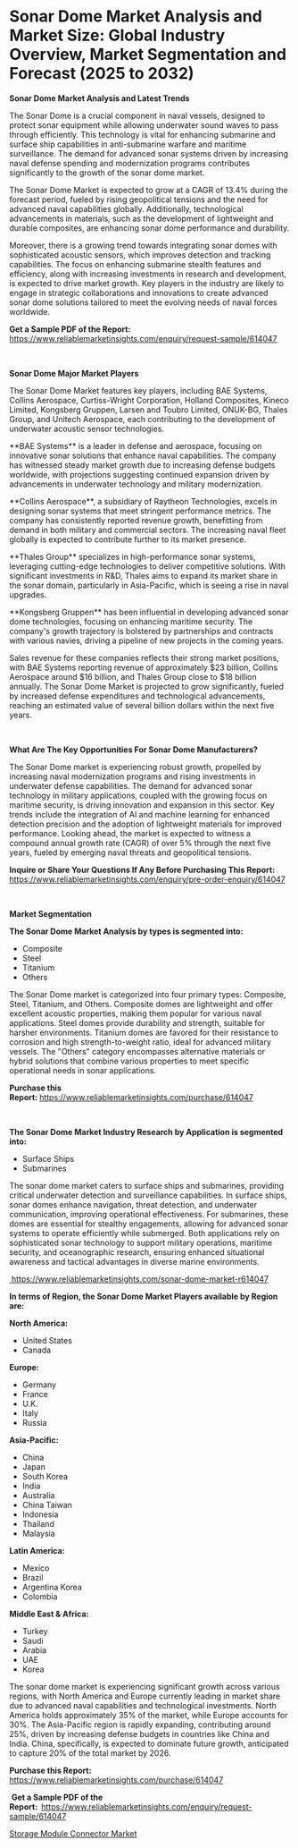 <p><h1>Sonar Dome Market Analysis and Market Size: Global Industry Overview, Market Segmentation and Forecast (2025 to 2032)</h1></p><p><strong>Sonar Dome Market Analysis and Latest Trends</strong></p>
<p><p>The Sonar Dome is a crucial component in naval vessels, designed to protect sonar equipment while allowing underwater sound waves to pass through efficiently. This technology is vital for enhancing submarine and surface ship capabilities in anti-submarine warfare and maritime surveillance. The demand for advanced sonar systems driven by increasing naval defense spending and modernization programs contributes significantly to the growth of the sonar dome market.</p><p>The Sonar Dome Market is expected to grow at a CAGR of 13.4% during the forecast period, fueled by rising geopolitical tensions and the need for advanced naval capabilities globally. Additionally, technological advancements in materials, such as the development of lightweight and durable composites, are enhancing sonar dome performance and durability. </p><p>Moreover, there is a growing trend towards integrating sonar domes with sophisticated acoustic sensors, which improves detection and tracking capabilities. The focus on enhancing submarine stealth features and efficiency, along with increasing investments in research and development, is expected to drive market growth. Key players in the industry are likely to engage in strategic collaborations and innovations to create advanced sonar dome solutions tailored to meet the evolving needs of naval forces worldwide.</p></p>
<p><strong>Get a Sample PDF of the Report:&nbsp;</strong> <a href="https://www.reliablemarketinsights.com/enquiry/request-sample/614047?utm_campaign=3064&utm_medium=2&utm_source=Github&utm_content=ia&utm_term=24032025&utm_id=sonar-dome">https://www.reliablemarketinsights.com/enquiry/request-sample/614047</a></p>
<p>&nbsp;</p>
<p><strong>Sonar Dome Major Market Players</strong></p>
<p><p>The Sonar Dome Market features key players, including BAE Systems, Collins Aerospace, Curtiss-Wright Corporation, Holland Composites, Kineco Limited, Kongsberg Gruppen, Larsen and Toubro Limited, ONUK-BG, Thales Group, and Unitech Aerospace, each contributing to the development of underwater acoustic sensor technologies.</p><p>**BAE Systems** is a leader in defense and aerospace, focusing on innovative sonar solutions that enhance naval capabilities. The company has witnessed steady market growth due to increasing defense budgets worldwide, with projections suggesting continued expansion driven by advancements in underwater technology and military modernization.</p><p>**Collins Aerospace**, a subsidiary of Raytheon Technologies, excels in designing sonar systems that meet stringent performance metrics. The company has consistently reported revenue growth, benefitting from demand in both military and commercial sectors. The increasing naval fleet globally is expected to contribute further to its market presence.</p><p>**Thales Group** specializes in high-performance sonar systems, leveraging cutting-edge technologies to deliver competitive solutions. With significant investments in R&D, Thales aims to expand its market share in the sonar domain, particularly in Asia-Pacific, which is seeing a rise in naval upgrades.</p><p>**Kongsberg Gruppen** has been influential in developing advanced sonar dome technologies, focusing on enhancing maritime security. The company's growth trajectory is bolstered by partnerships and contracts with various navies, driving a pipeline of new projects in the coming years.</p><p>Sales revenue for these companies reflects their strong market positions, with BAE Systems reporting revenue of approximately $23 billion, Collins Aerospace around $16 billion, and Thales Group close to $18 billion annually. The Sonar Dome Market is projected to grow significantly, fueled by increased defense expenditures and technological advancements, reaching an estimated value of several billion dollars within the next five years.</p></p>
<p>&nbsp;</p>
<p><strong>What Are The Key Opportunities For Sonar Dome Manufacturers?</strong></p>
<p><p>The Sonar Dome market is experiencing robust growth, propelled by increasing naval modernization programs and rising investments in underwater defense capabilities. The demand for advanced sonar technology in military applications, coupled with the growing focus on maritime security, is driving innovation and expansion in this sector. Key trends include the integration of AI and machine learning for enhanced detection precision and the adoption of lightweight materials for improved performance. Looking ahead, the market is expected to witness a compound annual growth rate (CAGR) of over 5% through the next five years, fueled by emerging naval threats and geopolitical tensions.</p></p>
<p><strong>Inquire or Share Your Questions If Any Before Purchasing This Report:</strong> <a href="https://www.reliablemarketinsights.com/enquiry/pre-order-enquiry/614047?utm_campaign=3064&utm_medium=2&utm_source=Github&utm_content=ia&utm_term=24032025&utm_id=sonar-dome">https://www.reliablemarketinsights.com/enquiry/pre-order-enquiry/614047</a></p>
<p>&nbsp;</p>
<p><strong>Market Segmentation</strong></p>
<p><strong>The Sonar Dome Market Analysis by types is segmented into:</strong></p>
<p><ul><li>Composite</li><li>Steel</li><li>Titanium</li><li>Others</li></ul></p>
<p><p>The Sonar Dome market is categorized into four primary types: Composite, Steel, Titanium, and Others. Composite domes are lightweight and offer excellent acoustic properties, making them popular for various naval applications. Steel domes provide durability and strength, suitable for harsher environments. Titanium domes are favored for their resistance to corrosion and high strength-to-weight ratio, ideal for advanced military vessels. The "Others" category encompasses alternative materials or hybrid solutions that combine various properties to meet specific operational needs in sonar applications.</p></p>
<p><strong>Purchase this Report:&nbsp;</strong><a href="https://www.reliablemarketinsights.com/purchase/614047?utm_campaign=3064&utm_medium=2&utm_source=Github&utm_content=ia&utm_term=24032025&utm_id=sonar-dome">https://www.reliablemarketinsights.com/purchase/614047</a></p>
<p>&nbsp;</p>
<p><strong>The Sonar Dome Market Industry Research by Application is segmented into:</strong></p>
<p><ul><li>Surface Ships</li><li>Submarines</li></ul></p>
<p><p>The sonar dome market caters to surface ships and submarines, providing critical underwater detection and surveillance capabilities. In surface ships, sonar domes enhance navigation, threat detection, and underwater communication, improving operational effectiveness. For submarines, these domes are essential for stealthy engagements, allowing for advanced sonar systems to operate efficiently while submerged. Both applications rely on sophisticated sonar technology to support military operations, maritime security, and oceanographic research, ensuring enhanced situational awareness and tactical advantages in diverse marine environments.</p></p>
<p><a href="https://www.reliablemarketinsights.com/sonar-dome-market-r614047?utm_campaign=3064&utm_medium=2&utm_source=Github&utm_content=ia&utm_term=24032025&utm_id=sonar-dome">&nbsp;https://www.reliablemarketinsights.com/sonar-dome-market-r614047</a></p>
<p><strong>In terms of Region, the Sonar Dome Market Players available by Region are:</strong></p>
<p>
    <p> <strong> North America: </strong>
        <ul>
            <li>United States</li>
            <li>Canada</li>
        </ul>
        </p> 
    <p> <strong> Europe: </strong>
        <ul>
            <li>Germany</li>
            <li>France</li>
            <li>U.K.</li>
            <li>Italy</li>
            <li>Russia</li>
        </ul>
        </p> 
    <p> <strong> Asia-Pacific: </strong>
        <ul>
            <li>China</li>
            <li>Japan</li>
            <li>South Korea</li>
            <li>India</li>
            <li>Australia</li>
            <li>China Taiwan</li>
            <li>Indonesia</li>
            <li>Thailand</li>
            <li>Malaysia</li>
        </ul>
        </p> 
    <p> <strong> Latin America: </strong>
        <ul>
            <li>Mexico</li>
            <li>Brazil</li>
            <li>Argentina Korea</li>
            <li>Colombia</li>
        </ul>
        </p> 
    <p> <strong> Middle East & Africa: </strong>
        <ul>
            <li>Turkey</li>
            <li>Saudi</li>
            <li>Arabia</li>
            <li>UAE</li>
            <li>Korea</li>
        </ul>
    </p>
    </p>
<p><p>The sonar dome market is experiencing significant growth across various regions, with North America and Europe currently leading in market share due to advanced naval capabilities and technological investments. North America holds approximately 35% of the market, while Europe accounts for 30%. The Asia-Pacific region is rapidly expanding, contributing around 25%, driven by increasing defense budgets in countries like China and India. China, specifically, is expected to dominate future growth, anticipated to capture 20% of the total market by 2026.</p></p>
<p><strong>Purchase this Report: </strong><a href="https://www.reliablemarketinsights.com/purchase/614047?utm_campaign=3064&utm_medium=2&utm_source=Github&utm_content=ia&utm_term=24032025&utm_id=sonar-dome">https://www.reliablemarketinsights.com/purchase/614047</a></p>
<p>&nbsp;<strong>Get a Sample PDF of the Report:&nbsp;&nbsp;</strong><a href="https://www.reliablemarketinsights.com/enquiry/request-sample/614047?utm_campaign=3064&utm_medium=2&utm_source=Github&utm_content=ia&utm_term=24032025&utm_id=sonar-dome">https://www.reliablemarketinsights.com/enquiry/request-sample/614047</a></p>
<p><strong></strong></p>
<p><p><a href="https://github.com/rianttegang/Market-Research-Report-List-1/blob/main/storage-module-connector-market.md?utm_campaign=3064&utm_medium=2&utm_source=Github&utm_content=ia&utm_term=24032025&utm_id=sonar-dome">Storage Module Connector Market</a></p></p>
